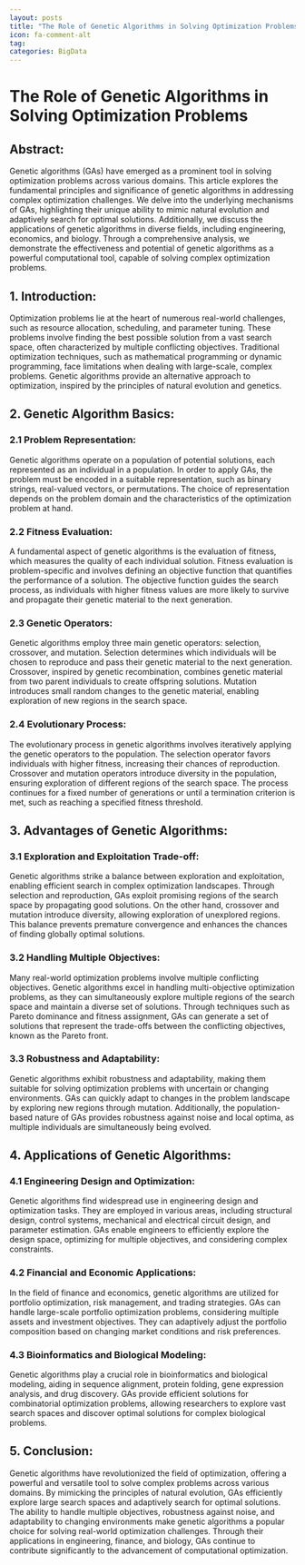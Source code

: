 ```yaml
---
layout: posts
title: "The Role of Genetic Algorithms in Solving Optimization Problems"
icon: fa-comment-alt
tag:      
categories: BigData
---
```



# The Role of Genetic Algorithms in Solving Optimization Problems

## Abstract:
Genetic algorithms (GAs) have emerged as a prominent tool in solving optimization problems across various domains. This article explores the fundamental principles and significance of genetic algorithms in addressing complex optimization challenges. We delve into the underlying mechanisms of GAs, highlighting their unique ability to mimic natural evolution and adaptively search for optimal solutions. Additionally, we discuss the applications of genetic algorithms in diverse fields, including engineering, economics, and biology. Through a comprehensive analysis, we demonstrate the effectiveness and potential of genetic algorithms as a powerful computational tool, capable of solving complex optimization problems.

## 1. Introduction:
Optimization problems lie at the heart of numerous real-world challenges, such as resource allocation, scheduling, and parameter tuning. These problems involve finding the best possible solution from a vast search space, often characterized by multiple conflicting objectives. Traditional optimization techniques, such as mathematical programming or dynamic programming, face limitations when dealing with large-scale, complex problems. Genetic algorithms provide an alternative approach to optimization, inspired by the principles of natural evolution and genetics.

## 2. Genetic Algorithm Basics:
### 2.1 Problem Representation:
Genetic algorithms operate on a population of potential solutions, each represented as an individual in a population. In order to apply GAs, the problem must be encoded in a suitable representation, such as binary strings, real-valued vectors, or permutations. The choice of representation depends on the problem domain and the characteristics of the optimization problem at hand.

### 2.2 Fitness Evaluation:
A fundamental aspect of genetic algorithms is the evaluation of fitness, which measures the quality of each individual solution. Fitness evaluation is problem-specific and involves defining an objective function that quantifies the performance of a solution. The objective function guides the search process, as individuals with higher fitness values are more likely to survive and propagate their genetic material to the next generation.

### 2.3 Genetic Operators:
Genetic algorithms employ three main genetic operators: selection, crossover, and mutation. Selection determines which individuals will be chosen to reproduce and pass their genetic material to the next generation. Crossover, inspired by genetic recombination, combines genetic material from two parent individuals to create offspring solutions. Mutation introduces small random changes to the genetic material, enabling exploration of new regions in the search space.

### 2.4 Evolutionary Process:
The evolutionary process in genetic algorithms involves iteratively applying the genetic operators to the population. The selection operator favors individuals with higher fitness, increasing their chances of reproduction. Crossover and mutation operators introduce diversity in the population, ensuring exploration of different regions of the search space. The process continues for a fixed number of generations or until a termination criterion is met, such as reaching a specified fitness threshold.

## 3. Advantages of Genetic Algorithms:
### 3.1 Exploration and Exploitation Trade-off:
Genetic algorithms strike a balance between exploration and exploitation, enabling efficient search in complex optimization landscapes. Through selection and reproduction, GAs exploit promising regions of the search space by propagating good solutions. On the other hand, crossover and mutation introduce diversity, allowing exploration of unexplored regions. This balance prevents premature convergence and enhances the chances of finding globally optimal solutions.

### 3.2 Handling Multiple Objectives:
Many real-world optimization problems involve multiple conflicting objectives. Genetic algorithms excel in handling multi-objective optimization problems, as they can simultaneously explore multiple regions of the search space and maintain a diverse set of solutions. Through techniques such as Pareto dominance and fitness assignment, GAs can generate a set of solutions that represent the trade-offs between the conflicting objectives, known as the Pareto front.

### 3.3 Robustness and Adaptability:
Genetic algorithms exhibit robustness and adaptability, making them suitable for solving optimization problems with uncertain or changing environments. GAs can quickly adapt to changes in the problem landscape by exploring new regions through mutation. Additionally, the population-based nature of GAs provides robustness against noise and local optima, as multiple individuals are simultaneously being evolved.

## 4. Applications of Genetic Algorithms:
### 4.1 Engineering Design and Optimization:
Genetic algorithms find widespread use in engineering design and optimization tasks. They are employed in various areas, including structural design, control systems, mechanical and electrical circuit design, and parameter estimation. GAs enable engineers to efficiently explore the design space, optimizing for multiple objectives, and considering complex constraints.

### 4.2 Financial and Economic Applications:
In the field of finance and economics, genetic algorithms are utilized for portfolio optimization, risk management, and trading strategies. GAs can handle large-scale portfolio optimization problems, considering multiple assets and investment objectives. They can adaptively adjust the portfolio composition based on changing market conditions and risk preferences.

### 4.3 Bioinformatics and Biological Modeling:
Genetic algorithms play a crucial role in bioinformatics and biological modeling, aiding in sequence alignment, protein folding, gene expression analysis, and drug discovery. GAs provide efficient solutions for combinatorial optimization problems, allowing researchers to explore vast search spaces and discover optimal solutions for complex biological problems.

## 5. Conclusion:
Genetic algorithms have revolutionized the field of optimization, offering a powerful and versatile tool to solve complex problems across various domains. By mimicking the principles of natural evolution, GAs efficiently explore large search spaces and adaptively search for optimal solutions. The ability to handle multiple objectives, robustness against noise, and adaptability to changing environments make genetic algorithms a popular choice for solving real-world optimization challenges. Through their applications in engineering, finance, and biology, GAs continue to contribute significantly to the advancement of computational optimization.